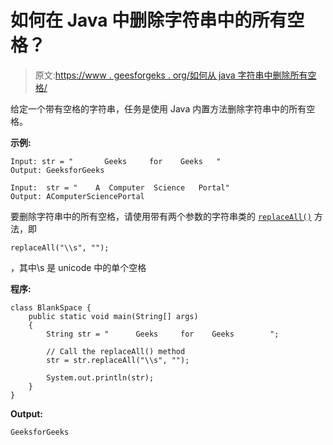 # 如何在 Java 中删除字符串中的所有空格？

> 原文:[https://www . geesforgeks . org/如何从 java 字符串中删除所有空格/](https://www.geeksforgeeks.org/how-to-remove-all-white-spaces-from-a-string-in-java/)

给定一个带有空格的字符串，任务是使用 Java 内置方法删除字符串中的所有空格。

**示例:**

```
Input: str = "       Geeks     for    Geeks   "            
Output: GeeksforGeeks

Input:  str = "    A  Computer  Science   Portal"
Output: AComputerSciencePortal

```

要删除字符串中的所有空格，请使用带有两个参数的字符串类的 [`replaceAll()`](https://www.geeksforgeeks.org/java-lang-string-replace-java/) 方法，即

```
replaceAll("\\s", "");
```

，其中\\s 是 unicode 中的单个空格

**程序:**

```
class BlankSpace {
    public static void main(String[] args)
    {
        String str = "      Geeks     for    Geeks        ";

        // Call the replaceAll() method
        str = str.replaceAll("\\s", "");

        System.out.println(str);
    }
}
```

**Output:**

```
GeeksforGeeks

```